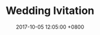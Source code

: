 ---
layout: post
title: "Wedding Ivitation"
img: P15.jpg # Add image post (optional)
date: 2017-10-05 12:05:00 +0800
---